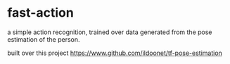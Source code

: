 # fast-action
a simple action recognition, trained over data generated from the pose estimation of the person.

built over this project https://www.github.com/ildoonet/tf-pose-estimation
